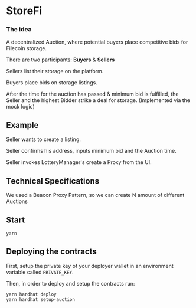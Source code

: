 # StoreFi

### The idea

A decentralized Auction, where potential buyers place competitive bids for Filecoin storage.

There are two participants: **Buyers** & **Sellers**

Sellers list their storage on the platform.

Buyers place bids on storage listings.

After the time for the auction has passed & minimum bid is fulfilled, the Seller and the highest Bidder strike a deal for storage.
(Implemented via the mock logic)

## Example

Seller wants to create a listing.

Seller confirms his address, inputs minimum bid and the Auction time.

Seller invokes LotteryManager's create a Proxy from the UI.


## Technical Specifications

We used a Beacon Proxy Pattern, so we can create N amount of different Auctions

## Start

```yarn```

## Deploying the contracts
First, setup the private key of your deployer wallet in an environment variable called `PRIVATE_KEY`.

Then, in order to deploy and setup the contracts run:
```
yarn hardhat deploy
yarn hardhat setup-auction
```

